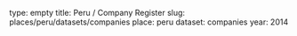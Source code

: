 type: empty
title: Peru / Company Register
slug: places/peru/datasets/companies
place: peru
dataset: companies
year: 2014
